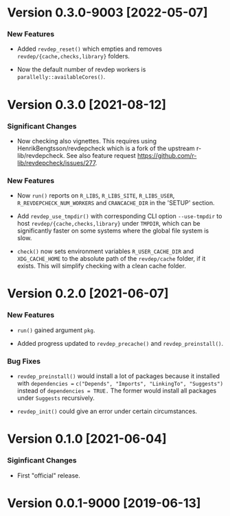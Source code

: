 # Version 0.3.0-9003 [2022-05-07]

### New Features

 * Added `revdep_reset()` which empties and removes
   `revdep/{cache,checks,library}` folders.

 * Now the default number of revdep workers is
   `parallelly::availableCores()`.


# Version 0.3.0 [2021-08-12]

### Significant Changes

 * Now checking also vignettes. This requires using
   HenrikBengtsson/revdepcheck which is a fork of the upstream
   r-lib/revdepcheck. See also feature request
   <https://github.com/r-lib/revdepcheck/issues/277>.


### New Features

 * Now `run()` reports on `R_LIBS`, `R_LIBS_SITE`, `R_LIBS_USER`,
   `R_REVDEPCHECK_NUM_WORKERS` and `CRANCACHE_DIR` in the 'SETUP'
   section.

 * Add `revdep_use_tmpdir()` with corresponding CLI option
   `--use-tmpdir` to host `revdep/{cache,checks,library}` under
   `TMPDIR`, which can be significantly faster on some systems where
   the global file system is slow.

 * `check()` now sets environment variables `R_USER_CACHE_DIR` and
   `XDG_CACHE_HOME` to the absolute path of the `revdep/cache` folder,
   if it exists.  This will simplify checking with a clean cache
   folder.


# Version 0.2.0 [2021-06-07]

### New Features

 * `run()` gained argument `pkg`.

 * Added progress updated to `revdep_precache()` and
   `revdep_preinstall()`.


### Bug Fixes

 * `revdep_preinstall()` would install a lot of packages because it
   installed with `dependencies =` `c("Depends", "Imports",
   "LinkingTo", "Suggests")` instead of `dependencies = TRUE.`  The
   former would install all packages under `Suggests` recursively.

 * `revdep_init()` could give an error under certain circumstances.


# Version 0.1.0 [2021-06-04]

### Siginficant Changes

 * First "official" release.


# Version 0.0.1-9000 [2019-06-13]

